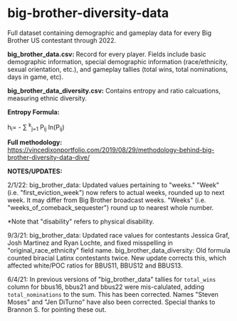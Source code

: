 # big-brother-diversity-data
Full dataset containing demographic and gameplay data for every Big Brother US contestant through 2022.

**big_brother_data.csv:** 
Record for every player. Fields include basic demographic information, special demographic information (race/ethnicity, sexual orientation, etc.), and gameplay tallies (total wins, total nominations, days in game, etc).

**big_brother_data_diversity.csv:** 
Contains entropy and ratio calcuations, measuring ethnic diversity.

**Entropy Formula:**

 h<sub>i</sub>= - ∑ <sup>k</sup><sub>j=1</sub> P<sub>ij</sub> ln(P<sub>ij</sub>)
 
 **Full methodology:**
 https://vincedixonportfolio.com/2019/08/29/methodology-behind-big-brother-diversity-data-dive/
 
 **NOTES/UPDATES:**

2/1/22: big_brother_data: Updated values pertaining to "weeks." "Week" (i.e. "first_eviction_week") now refers to actual weeks, rounded up to next week. It may differ from Big Brother broadcast weeks. "Weeks" (i.e. "weeks_of_comeback_sequester") round up to nearest whole number.

*Note that "disability" refers to physical disability.

9/3/21: big_brother_data: Updated race values for contestants Jessica Graf, Josh Martinez and Ryan Lochte, and fixed misspelling in "original_race_ethnicity" field name.
big_brother_data_diversity: Old formula counted biracial Latinx contestants twice. New update corrects this, which affected white/POC ratios for BBUS11, BBUS12 and BBUS13.

6/4/21: In previous versions of "big_brother_data" tallies for `total_wins` column for bbus16, bbus21 and bbus22 were mis-calulated, adding `total_nominations` to the sum. This has been corrected. Names "Steven Moses" and "Jen DiTurno" have also been corrected. Special thanks to Brannon S. for pointing these out.


